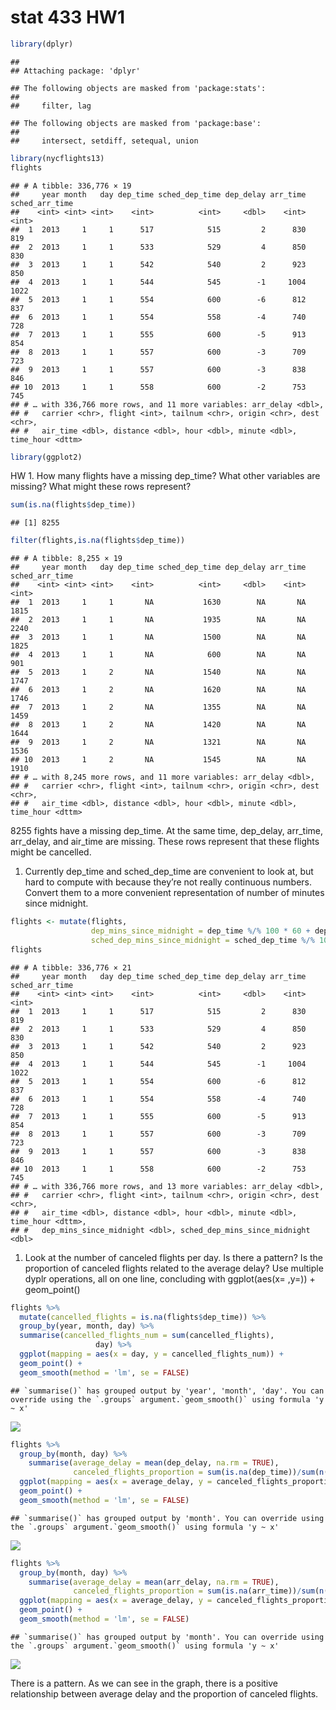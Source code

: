 stat 433 HW1
================

``` r
library(dplyr)
```

    ## 
    ## Attaching package: 'dplyr'

    ## The following objects are masked from 'package:stats':
    ## 
    ##     filter, lag

    ## The following objects are masked from 'package:base':
    ## 
    ##     intersect, setdiff, setequal, union

``` r
library(nycflights13)
flights
```

    ## # A tibble: 336,776 × 19
    ##     year month   day dep_time sched_dep_time dep_delay arr_time sched_arr_time
    ##    <int> <int> <int>    <int>          <int>     <dbl>    <int>          <int>
    ##  1  2013     1     1      517            515         2      830            819
    ##  2  2013     1     1      533            529         4      850            830
    ##  3  2013     1     1      542            540         2      923            850
    ##  4  2013     1     1      544            545        -1     1004           1022
    ##  5  2013     1     1      554            600        -6      812            837
    ##  6  2013     1     1      554            558        -4      740            728
    ##  7  2013     1     1      555            600        -5      913            854
    ##  8  2013     1     1      557            600        -3      709            723
    ##  9  2013     1     1      557            600        -3      838            846
    ## 10  2013     1     1      558            600        -2      753            745
    ## # … with 336,766 more rows, and 11 more variables: arr_delay <dbl>,
    ## #   carrier <chr>, flight <int>, tailnum <chr>, origin <chr>, dest <chr>,
    ## #   air_time <dbl>, distance <dbl>, hour <dbl>, minute <dbl>, time_hour <dttm>

``` r
library(ggplot2)
```

HW 1. How many flights have a missing dep\_time? What other variables
are missing? What might these rows represent?

``` r
sum(is.na(flights$dep_time))
```

    ## [1] 8255

``` r
filter(flights,is.na(flights$dep_time))
```

    ## # A tibble: 8,255 × 19
    ##     year month   day dep_time sched_dep_time dep_delay arr_time sched_arr_time
    ##    <int> <int> <int>    <int>          <int>     <dbl>    <int>          <int>
    ##  1  2013     1     1       NA           1630        NA       NA           1815
    ##  2  2013     1     1       NA           1935        NA       NA           2240
    ##  3  2013     1     1       NA           1500        NA       NA           1825
    ##  4  2013     1     1       NA            600        NA       NA            901
    ##  5  2013     1     2       NA           1540        NA       NA           1747
    ##  6  2013     1     2       NA           1620        NA       NA           1746
    ##  7  2013     1     2       NA           1355        NA       NA           1459
    ##  8  2013     1     2       NA           1420        NA       NA           1644
    ##  9  2013     1     2       NA           1321        NA       NA           1536
    ## 10  2013     1     2       NA           1545        NA       NA           1910
    ## # … with 8,245 more rows, and 11 more variables: arr_delay <dbl>,
    ## #   carrier <chr>, flight <int>, tailnum <chr>, origin <chr>, dest <chr>,
    ## #   air_time <dbl>, distance <dbl>, hour <dbl>, minute <dbl>, time_hour <dttm>

8255 fights have a missing dep\_time. At the same time, dep\_delay,
arr\_time, arr\_delay, and air\_time are missing. These rows represent
that these flights might be cancelled.

1.  Currently dep\_time and sched\_dep\_time are convenient to look at,
    but hard to compute with because they’re not really continuous
    numbers. Convert them to a more convenient representation of number
    of minutes since midnight.

``` r
flights <- mutate(flights,
                  dep_mins_since_midnight = dep_time %/% 100 * 60 + dep_time %% 100,
                  sched_dep_mins_since_midnight = sched_dep_time %/% 100 * 60 + sched_dep_time %% 100)
flights
```

    ## # A tibble: 336,776 × 21
    ##     year month   day dep_time sched_dep_time dep_delay arr_time sched_arr_time
    ##    <int> <int> <int>    <int>          <int>     <dbl>    <int>          <int>
    ##  1  2013     1     1      517            515         2      830            819
    ##  2  2013     1     1      533            529         4      850            830
    ##  3  2013     1     1      542            540         2      923            850
    ##  4  2013     1     1      544            545        -1     1004           1022
    ##  5  2013     1     1      554            600        -6      812            837
    ##  6  2013     1     1      554            558        -4      740            728
    ##  7  2013     1     1      555            600        -5      913            854
    ##  8  2013     1     1      557            600        -3      709            723
    ##  9  2013     1     1      557            600        -3      838            846
    ## 10  2013     1     1      558            600        -2      753            745
    ## # … with 336,766 more rows, and 13 more variables: arr_delay <dbl>,
    ## #   carrier <chr>, flight <int>, tailnum <chr>, origin <chr>, dest <chr>,
    ## #   air_time <dbl>, distance <dbl>, hour <dbl>, minute <dbl>, time_hour <dttm>,
    ## #   dep_mins_since_midnight <dbl>, sched_dep_mins_since_midnight <dbl>

1.  Look at the number of canceled flights per day. Is there a pattern?
    Is the proportion of canceled flights related to the average delay?
    Use multiple dyplr operations, all on one line, concluding with
    ggplot(aes(x= ,y=)) + geom\_point()

``` r
flights %>% 
  mutate(cancelled_flights = is.na(flights$dep_time)) %>% 
  group_by(year, month, day) %>% 
  summarise(cancelled_flights_num = sum(cancelled_flights),
                   day) %>% 
  ggplot(mapping = aes(x = day, y = cancelled_flights_num)) +
  geom_point() +
  geom_smooth(method = 'lm', se = FALSE)
```

    ## `summarise()` has grouped output by 'year', 'month', 'day'. You can override using the `.groups` argument.`geom_smooth()` using formula 'y ~ x'

![](README_files/figure-gfm/unnamed-chunk-4-1.png)<!-- -->

``` r
flights %>%
  group_by(month, day) %>%
    summarise(average_delay = mean(dep_delay, na.rm = TRUE),
              canceled_flights_proportion = sum(is.na(dep_time))/sum(n())) %>%
  ggplot(mapping = aes(x = average_delay, y = canceled_flights_proportion)) +
  geom_point() +
  geom_smooth(method = 'lm', se = FALSE)
```

    ## `summarise()` has grouped output by 'month'. You can override using the `.groups` argument.`geom_smooth()` using formula 'y ~ x'

![](README_files/figure-gfm/unnamed-chunk-4-2.png)<!-- -->

``` r
flights %>%
  group_by(month, day) %>%
    summarise(average_delay = mean(arr_delay, na.rm = TRUE),
              canceled_flights_proportion = sum(is.na(arr_time))/sum(n())) %>%
  ggplot(mapping = aes(x = average_delay, y = canceled_flights_proportion)) +
  geom_point() +
  geom_smooth(method = 'lm', se = FALSE)
```

    ## `summarise()` has grouped output by 'month'. You can override using the `.groups` argument.`geom_smooth()` using formula 'y ~ x'

![](README_files/figure-gfm/unnamed-chunk-4-3.png)<!-- -->

There is a pattern. As we can see in the graph, there is a positive
relationship between average delay and the proportion of canceled
flights.
